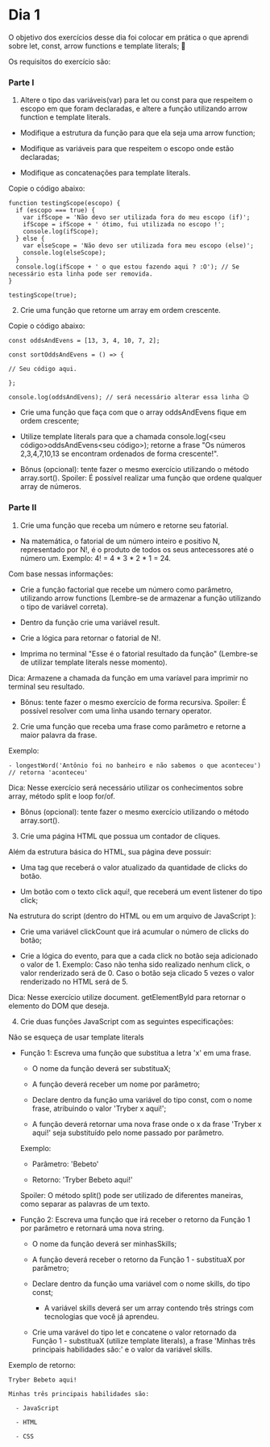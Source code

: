 # Dia 1

O objetivo dos exercícios desse dia foi colocar em prática o que aprendi sobre let, const, arrow functions e template literals; 🚀 

Os requisitos do exercício são:

### Parte I

1. Altere o tipo das variáveis(var) para let ou const para que respeitem o escopo em que foram declaradas, e altere a função utilizando arrow function e template literals.

  - Modifique a estrutura da função para que ela seja uma arrow function;

  - Modifique as variáveis para que respeitem o escopo onde estão declaradas;

  - Modifique as concatenações para template literals.
  
  Copie o código abaixo:

    function testingScope(escopo) {
      if (escopo === true) {
        var ifScope = 'Não devo ser utilizada fora do meu escopo (if)';
        ifScope = ifScope + ' ótimo, fui utilizada no escopo !';
        console.log(ifScope);
      } else {
        var elseScope = 'Não devo ser utilizada fora meu escopo (else)';
        console.log(elseScope);
      }
      console.log(ifScope + ' o que estou fazendo aqui ? :O'); // Se necessário esta linha pode ser removida.
    }

    testingScope(true);

2. Crie uma função que retorne um array em ordem crescente.

  Copie o código abaixo:

    const oddsAndEvens = [13, 3, 4, 10, 7, 2];

    const sortOddsAndEvens = () => {

    // Seu código aqui.

    };

    console.log(oddsAndEvens); // será necessário alterar essa linha 😉

  - Crie uma função que faça com que o array oddsAndEvens fique em ordem crescente;

  - Utilize template literals para que a chamada console.log(<seu código>oddsAndEvens<seu código>); retorne a frase "Os números 2,3,4,7,10,13 se encontram ordenados de forma crescente!".
  
  - Bônus (opcional): tente fazer o mesmo exercício utilizando o método array.sort(). Spoiler: É possível realizar uma função que ordene qualquer array de números.

### Parte II

1. Crie uma função que receba um número e retorne seu fatorial.

  - Na matemática, o fatorial de um número inteiro e positivo N, representado por N!, é o produto de todos os seus antecessores até o número um. Exemplo: 4! = 4 * 3 * 2 * 1 = 24.

  Com base nessas informações:

  - Crie a função factorial que recebe um número como parâmetro, utilizando arrow functions (Lembre-se de armazenar a função utilizando o tipo de variável correta).

  - Dentro da função crie uma variável result.

  - Crie a lógica para retornar o fatorial de N!.

  - Imprima no terminal "Esse é o fatorial resultado da função" (Lembre-se de utilizar template literals nesse momento).

  Dica: Armazene a chamada da função em uma varíavel para imprimir no terminal seu resultado.

  - Bônus: tente fazer o mesmo exercício de forma recursiva. Spoiler: É possível resolver com uma linha usando ternary operator.

2. Crie uma função que receba uma frase como parâmetro e retorne a maior palavra da frase.

  Exemplo:

    - longestWord('Antônio foi no banheiro e não sabemos o que aconteceu') 
    // retorna 'aconteceu'

  Dica: Nesse exercício será necessário utilizar os conhecimentos sobre array, método split e loop for/of.

  - Bônus (opcional): tente fazer o mesmo exercício utilizando o método array.sort().

3. Crie uma página HTML que possua um contador de cliques.

  Além da estrutura básica do HTML, sua página deve possuir:

  - Uma tag que receberá o valor atualizado da quantidade de clicks do botão.

  - Um botão com o texto click aqui!, que receberá um event listener do tipo click;

  Na estrutura do script (dentro do HTML ou em um arquivo de JavaScript ):

  - Crie uma variável clickCount que irá acumular o número de clicks do botão;

  - Crie a lógica do evento, para que a cada click no botão seja adicionado o valor de 1. Exemplo: Caso não tenha sido realizado nenhum click, o valor renderizado será de 0. Caso o botão seja clicado 5 vezes o valor renderizado no HTML será de 5.

  Dica: Nesse exercício utilize document. getElementById para retornar o elemento do DOM que deseja.

4. Crie duas funções JavaScript com as seguintes especificações:

  Não se esqueça de usar template literals

  - Função 1: Escreva uma função que substitua a letra 'x' em uma frase.

    - O nome da função deverá ser substituaX;

    - A função deverá receber um nome por parâmetro;

    - Declare dentro da função uma variável do tipo const, com o nome frase, atribuindo o valor 'Tryber x aqui!';
    
    - A função deverá retornar uma nova frase onde o x da frase 'Tryber x aqui!' seja substituído pelo nome passado por parâmetro.

    Exemplo:

      - Parâmetro: 'Bebeto'

      - Retorno: 'Tryber Bebeto aqui!'

    Spoiler: O método split() pode ser utilizado de diferentes maneiras, como separar as palavras de um texto.

  - Função 2: Escreva uma função que irá receber o retorno da Função 1 por parâmetro e retornará uma nova string.

    - O nome da função deverá ser minhasSkills;

    - A função deverá receber o retorno da Função 1 - substituaX por parâmetro;

    - Declare dentro da função uma variável com o nome skills, do tipo const;

      - A variável skills deverá ser um array contendo três strings com tecnologias que você já aprendeu.

    - Crie uma varável do tipo let e concatene o valor retornado da Função 1 - substituaX (utilize template literals), a frase 'Minhas três principais habilidades são:' e o valor da variável skills.

  Exemplo de retorno:

    Tryber Bebeto aqui!

    Minhas três principais habilidades são:

      - JavaScript

      - HTML
      
      - CSS
